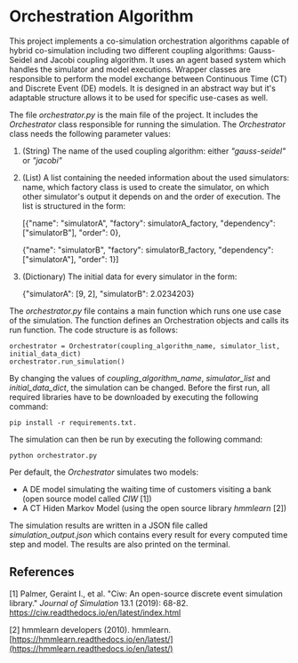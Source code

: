 # Orchestration Algorithm
This project implements a co-simulation orchestration algorithms capable of hybrid co-simulation including two different coupling algorithms: Gauss-Seidel and Jacobi coupling algorithm. It uses an agent based system which handles the simulator and model executions. Wrapper classes are responsible to perform the model exchange between Continuous Time (CT) and Discrete Event (DE) models. It is designed in an abstract way but it's adaptable structure allows it to be used for specific use-cases as well.

The file _orchestrator.py_ is the main file of the project. It includes the _Orchestrator_ class responsible for running the simulation. The _Orchestrator_ class needs the following parameter values:
1. (String) The name of the used coupling algorithm: either _"gauss-seidel"_ or _"jacobi"_
2. (List) A list containing the needed information about the used simulators: name, which factory class is used to create the simulator, on which other simulator's output it depends on and the order of execution. The list is structured in the form: 

    [{"name": "simulatorA", "factory": simulatorA_factory, "dependency": ["simulatorB"], "order": 0}, 
    
    {"name": "simulatorB", "factory": simulatorB_factory, "dependency": ["simulatorA"], "order": 1}]
3. (Dictionary) The initial data for every simulator in the form: 

    {"simulatorA": [9, 2], "simulatorB": 2.0234203}

The _orchestrator.py_ file contains a main function which runs one use case of the simulation. The function defines an Orchestration objects and calls its run function. The code structure is as follows:
```
orchestrator = Orchestrator(coupling_algorithm_name, simulator_list, initial_data_dict)
orchestrator.run_simulation()
```
By changing the values of _coupling_algorithm_name_, _simulator_list_ and _initial_data_dict_, the simulation can be changed. Before the first run, all required libraries have to be downloaded by executing the following command: 
```
pip install -r requirements.txt.
```

The simulation can then be run by executing the following command: 
```
python orchestrator.py 
```
Per default, the _Orchestrator_ simulates two models:
* A DE model simulating the waiting time of customers visiting a bank (open source model called _CIW_ [1])
* A CT Hiden Markov Model (using the open source library _hmmlearn_ [2])

The simulation results are written in a JSON file called _simulation_output.json_ which contains every result for every computed time step and model. The results are also printed on the terminal.

## References
[1] Palmer, Geraint I., et al. "Ciw: An open-source discrete event simulation library." _Journal of Simulation_ 13.1 (2019): 68-82. https://ciw.readthedocs.io/en/latest/index.html

[2] hmmlearn developers (2010). hmmlearn. [https://hmmlearn.readthedocs.io/en/latest/](https://hmmlearn.readthedocs.io/en/latest/)

